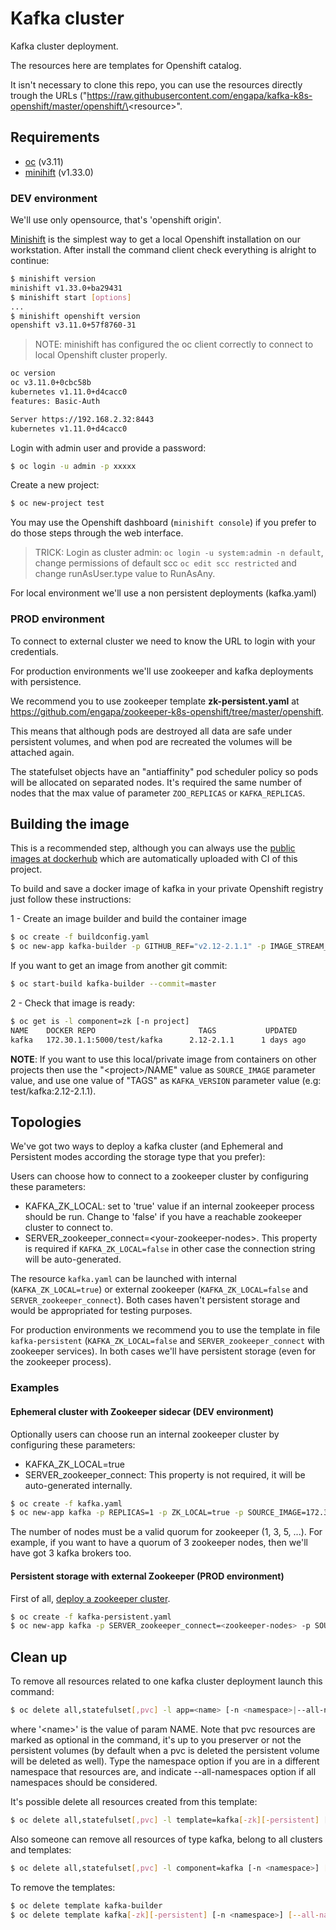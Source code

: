 # Kafka cluster

Kafka cluster deployment.

The resources here are templates for Openshift catalog.

It isn't necessary to clone this repo, you can use the resources directly trough the URLs ("https://raw.githubusercontent.com/engapa/kafka-k8s-openshift/master/openshift/\<resource\>".

## Requirements

- [oc](https://github.com/openshift/origin/releases) (v3.11)
- [minihift](https://github.com/minishift/minishift) (v1.33.0)

### DEV environment

We'll use only opensource, that's 'openshift origin'.

[Minishift](https://github.com/minishift/minishift) is the simplest way to get a local Openshift installation on our workstation.
After install the command client check everything is alright to continue:

```bash
$ minishift version
minishift v1.33.0+ba29431
$ minishift start [options]
...
$ minishift openshift version
openshift v3.11.0+57f8760-31
```
>NOTE: minishift has configured the oc client correctly to connect to local Openshift cluster properly.

```bash
oc version
oc v3.11.0+0cbc58b
kubernetes v1.11.0+d4cacc0
features: Basic-Auth

Server https://192.168.2.32:8443
kubernetes v1.11.0+d4cacc0
```

Login with admin user and provide a password:

```bash
$ oc login -u admin -p xxxxx
```

Create a new project:

```bash
$ oc new-project test 
```

You may use the Openshift dashboard (`minishift console`) if you prefer to do those steps through the web interface.

> TRICK: Login as cluster admin: `oc login -u system:admin -n default`,
 change permissions of default scc `oc edit scc restricted` and change runAsUser.type value to RunAsAny.
 
For local environment we'll use a non persistent deployments (kafka.yaml)

### PROD environment

To connect to external cluster we need to know the URL to login with your credentials.

For production environments we'll use zookeeper and kafka deployments with persistence.

We recommend you to use zookeeper template **zk-persistent.yaml** at https://github.com/engapa/zookeeper-k8s-openshift/tree/master/openshift.

This means that although pods are destroyed all data are safe under persistent volumes, and when pod are recreated the volumes will be attached again.

The statefulset objects have an "antiaffinity" pod scheduler policy so pods will be allocated on separated nodes.
It's required the same number of nodes that the max value of parameter `ZOO_REPLICAS` or `KAFKA_REPLICAS`.

## Building the image

This is a recommended step, although you can always use the [public images at dockerhub](https://hub.docker.com/r/engapa/kafka) which are automatically uploaded with CI of this project.

To build and save a docker image of kafka in your private Openshift registry just follow these instructions:

1 - Create an image builder and build the container image

```bash
$ oc create -f buildconfig.yaml
$ oc new-app kafka-builder -p GITHUB_REF="v2.12-2.1.1" -p IMAGE_STREAM_VERSION="2.12-2.1.1"
```
If you want to get an image from another git commit:

```bash
$ oc start-build kafka-builder --commit=master
```

2 - Check that image is ready:

```bash
$ oc get is -l component=zk [-n project]
NAME    DOCKER REPO                       TAGS           UPDATED
kafka   172.30.1.1:5000/test/kafka      2.12-2.1.1      1 days ago
```

**NOTE**: If you want to use this local/private image from containers on other projects then use the "\<project\>/NAME" value as `SOURCE_IMAGE` parameter value, and use one value of "TAGS" as `KAFKA_VERSION` parameter value (e.g: test/kafka:2.12-2.1.1).

## Topologies

We've got two ways to deploy a kafka cluster (and Ephemeral and Persistent modes according the storage type that you prefer):

Users can choose how to connect to a zookeeper cluster by configuring these parameters:

* KAFKA_ZK_LOCAL: set to 'true' value if an internal zookeeper process should be run. Change to 'false' if you have a reachable zookeeper cluster to connect to.
* SERVER_zookeeper_connect=\<your-zookeeper-nodes\>. This property is required if `KAFKA_ZK_LOCAL=false` in other case the connection string will be auto-generated.

The resource `kafka.yaml` can be launched with internal (`KAFKA_ZK_LOCAL=true`) or external zookeeper (`KAFKA_ZK_LOCAL=false` and `SERVER_zookeeper_connect`).
Both cases haven't persistent storage and would be appropriated for testing purposes.

For production environments we recommend you to use the template in file `kafka-persistent` (`KAFKA_ZK_LOCAL=false` and `SERVER_zookeeper_connect` with zookeeper services).
In both cases we'll have persistent storage (even for the zookeeper process).

### Examples

#### Ephemeral cluster with Zookeeper sidecar (DEV environment)

Optionally users can choose run an internal zookeeper cluster by configuring these parameters:

* KAFKA_ZK_LOCAL=true
* SERVER_zookeeper_connect: This property is not required, it will be auto-generated internally.

```bash
$ oc create -f kafka.yaml
$ oc new-app kafka -p REPLICAS=1 -p ZK_LOCAL=true -p SOURCE_IMAGE=172.30.1.1:5000/test/kafka
```

The number of nodes must be a valid quorum for zookeeper (1, 3, 5, ...).
For example, if you want to have a quorum of 3 zookeeper nodes, then we'll have got 3 kafka brokers too.

#### Persistent storage with external Zookeeper (PROD environment)

First of all, [deploy a zookeeper cluster](https://github.com/engapa/zookeeper-k8s-openshift).

```bash
$ oc create -f kafka-persistent.yaml
$ oc new-app kafka -p SERVER_zookeeper_connect=<zookeeper-nodes> -p SOURCE_IMAGE=172.30.1.1:5000/test/kafka
```

## Clean up

To remove all resources related to one kafka cluster deployment launch this command:

```bash
$ oc delete all,statefulset[,pvc] -l app=<name> [-n <namespace>|--all-namespaces]
```
where '\<name\>' is the value of param NAME. Note that pvc resources are marked as optional in the command,
it's up to you preserver or not the persistent volumes (by default when a pvc is deleted the persistent volume will be deleted as well).
Type the namespace option if you are in a different namespace that resources are, and indicate --all-namespaces option if all namespaces should be considered.

It's possible delete all resources created from this template:

```bash
$ oc delete all,statefulset[,pvc] -l template=kafka[-zk][-persistent] [-n <namespace>] [--all-namespaces]
```

Also someone can remove all resources of type kafka, belong to all clusters and templates:

```bash
$ oc delete all,statefulset[,pvc] -l component=kafka [-n <namespace>] [--all-namespaces]
```

To remove the templates:

```bash
$ oc delete template kafka-builder
$ oc delete template kafka[-zk][-persistent] [-n <namespace>] [--all-namespaces]
```

